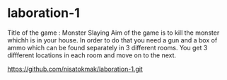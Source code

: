# laboration-1
Title of the game : Monster Slaying 
Aim of the game is to kill the monster whichh is in your house. In order to do that you need a gun and a box of ammo which can be found separately in 3 different rooms.
You get 3 diffferent locations in each room and move on to the next. 

https://github.com/nisatokmak/laboration-1.git
